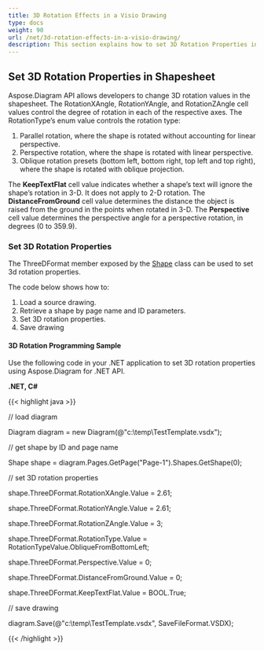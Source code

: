 ```yaml
---
title: 3D Rotation Effects in a Visio Drawing
type: docs
weight: 90
url: /net/3d-rotation-effects-in-a-visio-drawing/
description: This section explains how to set 3D Rotation Properties in Shapesheet with Aspose.Diagram.
---
```


## **Set 3D Rotation Properties in Shapesheet**
Aspose.Diagram API allows developers to change 3D rotation values in the shapesheet. The RotationXAngle, RotationYAngle, and RotationZAngle cell values control the degree of rotation in each of the respective axes. The RotationType’s enum value controls the rotation type:

1. Parallel rotation, where the shape is rotated without accounting for linear perspective.
1. Perspective rotation, where the shape is rotated with linear perspective.
1. Oblique rotation presets (bottom left, bottom right, top left and top right), where the shape is rotated with oblique projection.

The **KeepTextFlat** cell value indicates whether a shape’s text will ignore the shape’s rotation in 3-D. It does not apply to 2-D rotation. The **DistanceFromGround** cell value determines the distance the object is raised from the ground in the points when rotated in 3-D. The **Perspective** cell value determines the perspective angle for a perspective rotation, in degrees (0 to 359.9).
### **Set 3D Rotation Properties**
The ThreeDFormat member exposed by the [Shape](https://apireference.aspose.com/diagram/net/aspose.diagram/shape) class can be used to set 3d rotation properties.

The code below shows how to:

1. Load a source drawing.
1. Retrieve a shape by page name and ID parameters.
1. Set 3D rotation properties.
1. Save drawing 
#### **3D Rotation Programming Sample**
Use the following code in your .NET application to set 3D rotation properties using Aspose.Diagram for .NET API.

**.NET, C#**

{{< highlight java >}}

 // load diagram

Diagram diagram = new Diagram(@"c:\temp\TestTemplate.vsdx");

// get shape by ID and page name

Shape shape = diagram.Pages.GetPage("Page-1").Shapes.GetShape(0);



// set 3D rotation properties

shape.ThreeDFormat.RotationXAngle.Value = 2.61;

shape.ThreeDFormat.RotationYAngle.Value = 2.61;

shape.ThreeDFormat.RotationZAngle.Value = 3;

shape.ThreeDFormat.RotationType.Value = RotationTypeValue.ObliqueFromBottomLeft;

shape.ThreeDFormat.Perspective.Value = 0;

shape.ThreeDFormat.DistanceFromGround.Value = 0;

shape.ThreeDFormat.KeepTextFlat.Value = BOOL.True;

// save drawing

diagram.Save(@"c:\temp\TestTemplate.vsdx", SaveFileFormat.VSDX);

{{< /highlight >}}
